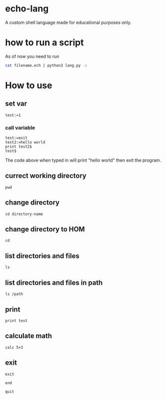 # echo-lang
A custom shell language made for educational purposes only.
# how to run a script
As of now you need to run
```bash
cat filename.ech | python3 lang.py -c
```
# How to use
## set var
```
test:=1
```
### call variable
```
test:=exit
test2:=hello world
print test2$
test$
```
The code above when typed in will print "hello world" then exit the program.
## currect working directory
```
pwd
```
## change directory
```
cd directory-name
```
## change directory to HOM
```
cd 
```
## list directories and files
```
ls
```
## list directories and files in path
```
ls /path
```
## print
```
print test
```
## calculate math
```
calc 5+3
```
## exit
```
exit
```
```
end
```
```
quit
```
